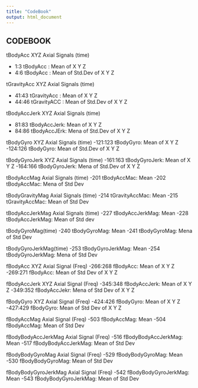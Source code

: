 ```yaml
---
title: "CodeBook"
output: html_document
---
```

CODEBOOK
------------------------------------------------------------------------
tBodyAcc XYZ Axial Signals (time)
- 1:3 tBodyAcc : Mean of X Y Z
- 4:6 tBodyAcc : Mean of Std.Dev of X Y Z 

tGravityAcc XYZ Axial Signals (time)
- 41:43 tGravityAcc : Mean of X Y Z 
- 44:46 tGravityACC : Mean of Std.Dev of X Y Z 

tBodyAccJerk XYZ Axial Signals (time)
- 81:83 tBodyAccJerk: Mean of X Y Z 
- 84:86 tBodyAccJErk: Mena of Std.Dev of X Y Z

tBodyGyro XYZ Axial Signals (time)
-121:123 tBodyGyro: Mean of X Y Z
-124:126 tBodyGyro: Mean of Std.Dev of X Y Z 

tBodyGyroJerk XYZ Axial Signals (time)
-161:163 tBodyGyroJerk: Mean of X Y Z
-164:166 tBodyGyroJerk: Mena of Std.Dev of X Y Z 

tBodyAccMag Axial Signals (time)
-201 tBodyAccMac: Mean 
-202 tBodyAccMac: Mena of Std Dev

tBodyGravityMag Axial Signals (time)
-214 tGravityAccMac: Mean 
-215 tGravityAccMac: Mean of Std Dev

tBodyAccJerkMag Axial Signals (time)
-227 tBodyAccJerkMag: Mean
-228 tBodyAccJerkMag: Mean of Std dev

tBodyGyroMag(time)
-240 tBodyGyroMag: Mean
-241 tBodyGyroMag: Mena of Std Dev

tBodyGyroJerkMag(time)
-253 tBodyGyroJerkMag: Mean
-254 tBodyGyroJerkMag: Mena of Std Dev

fBodyAcc XYZ Axial Signal (Freq)
-266:268 fBodyAcc: Mean of X Y Z 
-269:271 fBodyAcc: Mean of Std Dev of X Y Z 

fBodyAccJerk XYZ Axial Signal (Freq)
-345:348 fBodyAccJerk: Mean of X Y Z 
-349:352 fBodyAccJekr: Mena of Std Dev of X Y Z 

fBodyGyro XYZ Axial Signal (Freq)
-424:426 fBodyGyro: Mean of X Y Z 
-427:429 fBodyGyro: Mean of Std Dev of X Y Z

fBodyAccMag Axial Signal (Freq)
-503 fBodyAccMag: Mean 
-504 fBodyAccMag: Mean of Std Dev

fBodyBodyAccJerkMag Axial Signal (Freq)
-516 fBodyBodyAccJerkMag: Mean
-517 fBodyBodyAccJerkMag: Mean of Std Dev

fBodyBodyGyroMag Axial Signal (Freq)
-529 fBodyBodyGyroMag: Mean
-530 fBodyBodyGyroMag: Mean of Std Dev

fBodyBodyGyroJerkMag Axial Signal (Freq)
-542 fBodyBodyGyroJerkMag: Mean
-543 fBodyBodyGyroJerkMag: Mean of Std Dev



